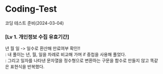 # Coding-Test
코딩 테스트 준비(2024-03-04)

### [Lv 1. 개인정보 수집 유효기간]  
년 월 일 -> 일수로 환산해 만료여부 확인!!  
: 내 풀이는 년, 월, 일을 차례로 비교해 가며 if 중첩을 사용해 풀었다.  
: 그리고 일자를 나타낸 문자열을 정수형으로 변환하는 구문을 함수로 만들지 않고 똑같은 표현식을 반복했다.
